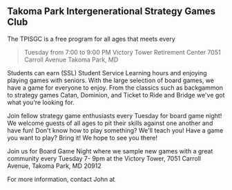 ## Takoma Park Intergenerational Strategy Games Club

The TPISGC is a free program for all ages that meets every 

> Tuesday from 7:00 to 9:00 PM 
> Victory Tower Retirement Center 
> 7051 Carroll Avenue
> Takoma Park, MD

Students can earn (SSL) Student Service Learning hours and enjoying playing games with seniors. With the large selection of board games, we have a game for everyone to enjoy. From the classics such as backgammon to strategy games Catan, Dominion, and Ticket to Ride and Bridge we've got what you're looking for. 

Join fellow strategy game enthusiasts every Tuesday for board game night! We welcome guests of all ages to pit their skills against one another and have fun! Don't know how to play something?  We'll teach you! Have a game you want to play? Bring it! We hope to see you there!

Join us for Board Game Night where we sample new games with a great community every Tuesday 7- 9pm at the Victory Tower, 7051 Carroll Avenue, Takoma Park, MD  20912

For more information, contact John at

